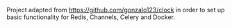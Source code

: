 Project adapted from https://github.com/gonzalo123/clock in order to set up basic functionality for Redis, Channels, Celery and Docker.
